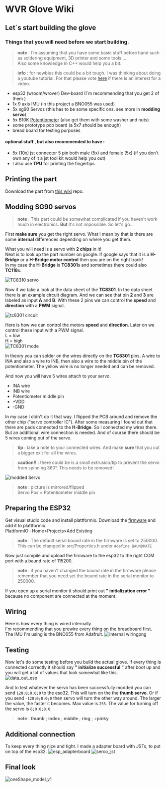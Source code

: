 # WVR Glove Wiki
## Let´s start building the glove
### Things that you will need before we start building.

> **note** : I´m assuming that you have some basic stuff before hand 
> such as soldering equipment, 3D printer and some tools ... <br/>
> Also some knowledge in C++ would help you a bit.

> **info** : for newbies this could be a bit tough. I was thinking about doing a youtube tutorial. For that please vote [here]() if there is an interest for a video. 

* esp32 (wroom/wrover) Dev-board (I´m recommending that you get 2 of them )
* 1x 9 axis IMU (in this project a BNO055 was used)
* 5x sg90 Servos (this has to be some specific ons. see more in **modding servo**)
* 5x B10K [Potentiometer](https://www.amazon.com/TELESKY-Linear-Potentiometer-Variable-Resistors/dp/B09T32L928/ref=sr_1_1_sspa?crid=1ISH5MMM4R7PJ&keywords=b10k+potentiometer&qid=1679477752&s=industrial&sprefix=b10k+potentiometer%2Cindustrial%2C140&sr=1-1-spons&psc=1&spLa=ZW5jcnlwdGVkUXVhbGlmaWVyPUEzTU9GQkVGTzBNNVNHJmVuY3J5cHRlZElkPUEwMjYxMTMyMUpBTTEzSDlIQU4xTyZlbmNyeXB0ZWRBZElkPUEwNTM1MDc1MzMxNjZHUlYzSFJZQiZ3aWRnZXROYW1lPXNwX2F0ZiZhY3Rpb249Y2xpY2tSZWRpcmVjdCZkb05vdExvZ0NsaWNrPXRydWU=) (also get them with some washer and nuts)
* some prototype pcb board (a 5x7 should be enough) <br/>
* bread board for testing purposes
#### optional stuff , but also recommended to have :
* 5x (10x) jst connector 5 pin both male (5x) and female (5x) (if you don't own any of it a jst tool kit would help you out)
* I also use **TPU** for printing the fingertips.


## Printing the part
Download the part from [this wiki](https://github.com/Wbiu/WVR-Glove-Wiki) repo.


## Modding SG90 servos
> **note** : This part could be somewhat complicated if you haven't work much in electronics. **But** it's not impossible. So let's go...

First **make sure** you get the right servo. What I mean by that is there are some **internal** differences depending on where you get them. 

What you will need is a servo with **2 chips** in it! <br/>
Next is to look up the part number on google. If google says that it is a **H-Bridge**  or a **H-Bridge motor control** then you are on the right track!  <br/>
In my case the **H-Bridge** is **TC8301**s and sometimes there could also  **TC118**s.


![TC8310 servo](https://user-images.githubusercontent.com/112129893/227542171-f93312a7-94da-40e7-ae0d-8eb50a54a8ef.jpg)


Now if we take a look at the data sheet of the **TC8301**. In the data sheet there is an example circuit diagram.
And we can see that pin **2** and **3** are labeled as input **A** and **B**.
With these 2 pins we can control the **speed** and **direction** with a **PWM** signal.  

![tc8301 circuit](https://user-images.githubusercontent.com/112129893/227541827-6f711e6a-ff27-4fcc-9017-f275cbe699e4.png)


Here is how we can control the motors **speed** and **direction**. Later on we control these input with a PWM signal.<br/> L = low <br/>
H = high<br/>
![TC8301 mode ](https://user-images.githubusercontent.com/112129893/227541836-4d4a9689-8cdd-423d-898c-729e9318463a.png)


In theory you can solder on the wires directly on the **TC8301** pins. A wire to INA and also a wire to INB, then also a wire to the middle pin of the potentiometer.
The yellow wire is no longer needed and can be removed.

And now you will have 5 wires attach to your servo. 
* INA wire
* INB wire 
* Potentiometer middle pin
* +VDD
* -GND

In my case I didn't do it that way. I flipped the PCB around and remove the other chip ("servo controller IC"). After some measuring I found out that there are pads connected to the **H-Bridge**. So I connected my wires there. But an additional wire connection is needed.
And of course there should be 5 wires coming out of the servo. 

> **tip** : take a note to your connected wires.
> And make **sure** that you cut a bigger exit for all the wires. 

> **caution!!** : there could be is a small extrusion/tip to prevent the servo from spinning 360°. This needs to be removed!

![modded Servo](https://user-images.githubusercontent.com/112129893/227541723-b24b6c59-6a42-4462-88d8-301991167e49.jpg)
> **note** : picture is mirrored/flipped <br/>
>Servo Pos = Potentiometer middle pin



## Preparing the ESP32
Get visual studio code and install plattformio.
Download the [firmware]() and add it to plattformio.<br/>
PlattformIO : Home>Projects>Add Existing

> **note** : The default serial bound rate in the firmware is set to 250000.<br/>
> This can be changed in src/Properties.h under ``#define BAUNDRATE`` 

Now just compile and upload the firmware to the esp32 to the right COM port with a baund rate of 115200. <br/>

> **note** : if you haven't changed the baund rate in the firmware please remember that you need set the bound rate in the serial monitor to 250000.



If you open up a serial monitor it should print out **" initialization error "** because no component are connected at the moment.






## Wiring 
Here is how every thing is wired internally.<br/>
I'm recommending that you prewire every thing on the breadboard first.<br/>
The IMU I'm using is the BNO055 from Adafruit.
![internal wiringpng](https://user-images.githubusercontent.com/112129893/227541600-a25ec624-8c0d-41ea-ad15-7f86e61eaa52.png)



## Testing
Now let's do some testing before you build the actual glove.
If every thing is connected correctly it should say **" initialize successful "** after boot up and you will get a lot of values that look somewhat like this.<br/>
![data_out_esp](https://user-images.githubusercontent.com/112129893/227541554-2f7a9a80-dd1f-4430-a277-ade7aacb6ba5.png)


And to test whatever the servo has been successfully modded you can send ``120;0;0;0;0`` to the eso32. This will turn on the the **thumb servo**. Or if you send ``-120;0;0;0;0`` then servo will turn the other way around. The larger the value, the faster it becomes. Max value is ``255``. The value for turning off the servo is ``0;0;0;0;0``. 
> **note** : **thumb** ; **index** ; **middle** ; **ring** ; >**pinky**


## Additional connection

To keep every thing nice and tight. I made a adapter board with JSTs, to put on top of the esp32.
![esp_adapterboard](https://user-images.githubusercontent.com/112129893/227541486-339af4a9-7b3f-4fc3-a10b-7b75a0ad3906.png)
![serco_jst](https://user-images.githubusercontent.com/112129893/227656085-f9b1b3ba-8475-497d-b635-c5ef67149b4a.png)


## Final look

![oneShape_model_v1](https://user-images.githubusercontent.com/112129893/227723656-6a1c3b95-7611-4abe-b45f-dd2d0282e889.PNG)

